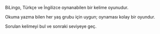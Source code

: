 BiLingo, Türkçe ve İngilizce oynanabilen bir kelime oyunudur.

Okuma yazma bilen her yaş grubu için uygun; oynaması kolay bir oyundur.

Sorulan kelimeyi bul ve sonraki seviyeye geç.
